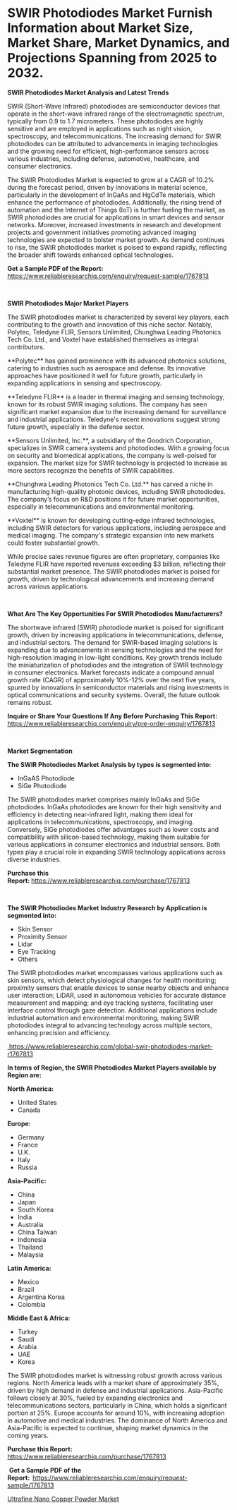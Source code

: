 <p><h1>SWIR Photodiodes Market Furnish Information about Market Size, Market Share, Market Dynamics, and Projections Spanning from 2025 to 2032.</h1></p><p><strong>SWIR Photodiodes Market Analysis and Latest Trends</strong></p>
<p><p>SWIR (Short-Wave Infrared) photodiodes are semiconductor devices that operate in the short-wave infrared range of the electromagnetic spectrum, typically from 0.9 to 1.7 micrometers. These photodiodes are highly sensitive and are employed in applications such as night vision, spectroscopy, and telecommunications. The increasing demand for SWIR photodiodes can be attributed to advancements in imaging technologies and the growing need for efficient, high-performance sensors across various industries, including defense, automotive, healthcare, and consumer electronics.</p><p>The SWIR Photodiodes Market is expected to grow at a CAGR of 10.2% during the forecast period, driven by innovations in material science, particularly in the development of InGaAs and HgCdTe materials, which enhance the performance of photodiodes. Additionally, the rising trend of automation and the Internet of Things (IoT) is further fueling the market, as SWIR photodiodes are crucial for applications in smart devices and sensor networks. Moreover, increased investments in research and development projects and government initiatives promoting advanced imaging technologies are expected to bolster market growth. As demand continues to rise, the SWIR photodiodes market is poised to expand rapidly, reflecting the broader shift towards enhanced optical technologies.</p></p>
<p><strong>Get a Sample PDF of the Report:&nbsp;</strong> <a href="https://www.reliableresearchiq.com/enquiry/request-sample/1767813?utm_campaign=2758&utm_medium=2&utm_source=Github&utm_content=ia&utm_term=06042025&utm_id=swir-photodiodes">https://www.reliableresearchiq.com/enquiry/request-sample/1767813</a></p>
<p>&nbsp;</p>
<p><strong>SWIR Photodiodes Major Market Players</strong></p>
<p><p>The SWIR photodiodes market is characterized by several key players, each contributing to the growth and innovation of this niche sector. Notably, Polytec, Teledyne FLIR, Sensors Unlimited, Chunghwa Leading Photonics Tech Co. Ltd., and Voxtel have established themselves as integral contributors.</p><p>**Polytec** has gained prominence with its advanced photonics solutions, catering to industries such as aerospace and defense. Its innovative approaches have positioned it well for future growth, particularly in expanding applications in sensing and spectroscopy.</p><p>**Teledyne FLIR** is a leader in thermal imaging and sensing technology, known for its robust SWIR imaging solutions. The company has seen significant market expansion due to the increasing demand for surveillance and industrial applications. Teledyne's recent innovations suggest strong future growth, especially in the defense sector.</p><p>**Sensors Unlimited, Inc.**, a subsidiary of the Goodrich Corporation, specializes in SWIR camera systems and photodiodes. With a growing focus on security and biomedical applications, the company is well-poised for expansion. The market size for SWIR technology is projected to increase as more sectors recognize the benefits of SWIR capabilities.</p><p>**Chunghwa Leading Photonics Tech Co. Ltd.** has carved a niche in manufacturing high-quality photonic devices, including SWIR photodiodes. The company’s focus on R&D positions it for future market opportunities, especially in telecommunications and environmental monitoring.</p><p>**Voxtel** is known for developing cutting-edge infrared technologies, including SWIR detectors for various applications, including aerospace and medical imaging. The company's strategic expansion into new markets could foster substantial growth.</p><p>While precise sales revenue figures are often proprietary, companies like Teledyne FLIR have reported revenues exceeding $3 billion, reflecting their substantial market presence. The SWIR photodiodes market is poised for growth, driven by technological advancements and increasing demand across various applications.</p></p>
<p>&nbsp;</p>
<p><strong>What Are The Key Opportunities For SWIR Photodiodes Manufacturers?</strong></p>
<p><p>The shortwave infrared (SWIR) photodiode market is poised for significant growth, driven by increasing applications in telecommunications, defense, and industrial sectors. The demand for SWIR-based imaging solutions is expanding due to advancements in sensing technologies and the need for high-resolution imaging in low-light conditions. Key growth trends include the miniaturization of photodiodes and the integration of SWIR technology in consumer electronics. Market forecasts indicate a compound annual growth rate (CAGR) of approximately 10%-12% over the next five years, spurred by innovations in semiconductor materials and rising investments in optical communications and security systems. Overall, the future outlook remains robust.</p></p>
<p><strong>Inquire or Share Your Questions If Any Before Purchasing This Report:</strong> <a href="https://www.reliableresearchiq.com/enquiry/pre-order-enquiry/1767813?utm_campaign=2758&utm_medium=2&utm_source=Github&utm_content=ia&utm_term=06042025&utm_id=swir-photodiodes">https://www.reliableresearchiq.com/enquiry/pre-order-enquiry/1767813</a></p>
<p>&nbsp;</p>
<p><strong>Market Segmentation</strong></p>
<p><strong>The SWIR Photodiodes Market Analysis by types is segmented into:</strong></p>
<p><ul><li>InGaAS Photodiode</li><li>SiGe Photodiode</li></ul></p>
<p><p>The SWIR photodiodes market comprises mainly InGaAs and SiGe photodiodes. InGaAs photodiodes are known for their high sensitivity and efficiency in detecting near-infrared light, making them ideal for applications in telecommunications, spectroscopy, and imaging. Conversely, SiGe photodiodes offer advantages such as lower costs and compatibility with silicon-based technology, making them suitable for various applications in consumer electronics and industrial sensors. Both types play a crucial role in expanding SWIR technology applications across diverse industries.</p></p>
<p><strong>Purchase this Report:&nbsp;</strong><a href="https://www.reliableresearchiq.com/purchase/1767813?utm_campaign=2758&utm_medium=2&utm_source=Github&utm_content=ia&utm_term=06042025&utm_id=swir-photodiodes">https://www.reliableresearchiq.com/purchase/1767813</a></p>
<p>&nbsp;</p>
<p><strong>The SWIR Photodiodes Market Industry Research by Application is segmented into:</strong></p>
<p><ul><li>Skin Sensor</li><li>Proximity Sensor</li><li>Lidar</li><li>Eye Tracking</li><li>Others</li></ul></p>
<p><p>The SWIR photodiodes market encompasses various applications such as skin sensors, which detect physiological changes for health monitoring; proximity sensors that enable devices to sense nearby objects and enhance user interaction; LiDAR, used in autonomous vehicles for accurate distance measurement and mapping; and eye tracking systems, facilitating user interface control through gaze detection. Additional applications include industrial automation and environmental monitoring, making SWIR photodiodes integral to advancing technology across multiple sectors, enhancing precision and efficiency.</p></p>
<p><a href="https://www.reliableresearchiq.com/global-swir-photodiodes-market-r1767813?utm_campaign=2758&utm_medium=2&utm_source=Github&utm_content=ia&utm_term=06042025&utm_id=swir-photodiodes">&nbsp;https://www.reliableresearchiq.com/global-swir-photodiodes-market-r1767813</a></p>
<p><strong>In terms of Region, the SWIR Photodiodes Market Players available by Region are:</strong></p>
<p>
    <p> <strong> North America: </strong>
        <ul>
            <li>United States</li>
            <li>Canada</li>
        </ul>
        </p> 
    <p> <strong> Europe: </strong>
        <ul>
            <li>Germany</li>
            <li>France</li>
            <li>U.K.</li>
            <li>Italy</li>
            <li>Russia</li>
        </ul>
        </p> 
    <p> <strong> Asia-Pacific: </strong>
        <ul>
            <li>China</li>
            <li>Japan</li>
            <li>South Korea</li>
            <li>India</li>
            <li>Australia</li>
            <li>China Taiwan</li>
            <li>Indonesia</li>
            <li>Thailand</li>
            <li>Malaysia</li>
        </ul>
        </p> 
    <p> <strong> Latin America: </strong>
        <ul>
            <li>Mexico</li>
            <li>Brazil</li>
            <li>Argentina Korea</li>
            <li>Colombia</li>
        </ul>
        </p> 
    <p> <strong> Middle East & Africa: </strong>
        <ul>
            <li>Turkey</li>
            <li>Saudi</li>
            <li>Arabia</li>
            <li>UAE</li>
            <li>Korea</li>
        </ul>
    </p>
    </p>
<p><p>The SWIR photodiodes market is witnessing robust growth across various regions. North America leads with a market share of approximately 35%, driven by high demand in defense and industrial applications. Asia-Pacific follows closely at 30%, fueled by expanding electronics and telecommunications sectors, particularly in China, which holds a significant portion at 25%. Europe accounts for around 10%, with increasing adoption in automotive and medical industries. The dominance of North America and Asia-Pacific is expected to continue, shaping market dynamics in the coming years.</p></p>
<p><strong>Purchase this Report: </strong><a href="https://www.reliableresearchiq.com/purchase/1767813?utm_campaign=2758&utm_medium=2&utm_source=Github&utm_content=ia&utm_term=06042025&utm_id=swir-photodiodes">https://www.reliableresearchiq.com/purchase/1767813</a></p>
<p>&nbsp;<strong>Get a Sample PDF of the Report:&nbsp;&nbsp;</strong><a href="https://www.reliableresearchiq.com/enquiry/request-sample/1767813?utm_campaign=2758&utm_medium=2&utm_source=Github&utm_content=ia&utm_term=06042025&utm_id=swir-photodiodes">https://www.reliableresearchiq.com/enquiry/request-sample/1767813</a></p>
<p><strong></strong></p>
<p><p><a href="https://github.com/iroldilom/Market-Research-Report-List-1/blob/main/ultrafine-nano-copper-powder-market.md?utm_campaign=2758&utm_medium=2&utm_source=Github&utm_content=ia&utm_term=06042025&utm_id=swir-photodiodes">Ultrafine Nano Copper Powder Market</a></p></p>